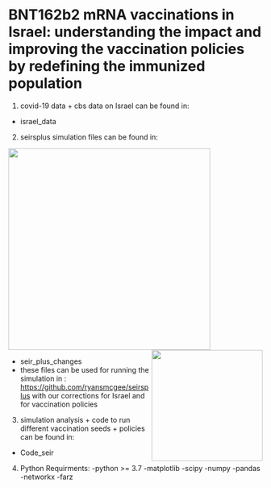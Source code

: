 # BNT162b2 mRNA vaccinations in Israel: understanding the impact and improving the vaccination policies by redefining the immunized population


1. covid-19 data + cbs data on Israel can be found in:
  - israel_data

2. seirsplus simulation files can be found in:
<img src="https://github.com/CoronaPolicy/prediction_model/edit/main/seirsplus_quarentine.png" width="400">
<img align="right" src="https://github.com/ryansmcgee/seirsplus/blob/master/images/network_p.png" height="220">

  - seir_plus_changes 
  - these files can be used for running the simulation in : https://github.com/ryansmcgee/seirsplus with our corrections for Israel and for vaccination policies

3. simulation analysis + code to run different vaccination seeds + policies can be found in:
  - Code_seir

4. Python Requirments:
  -python >= 3.7
  -matplotlib
  -scipy
  -numpy
  -pandas
  -networkx
  -farz
